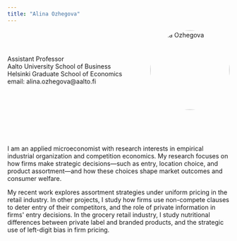 ```yaml
---
title: "Alina Ozhegova"
---
```


<div style="display: flex; align-items: center; justify-content: space-between;">
  <div>
    <p>Assistant Professor<br>
    Aalto University School of Business<br>
    Helsinki Graduate School of Economics<br>
    email: alina.ozhegova@aalto.fi</p>
  </div>
  <div>
    <img src="/img/alina_img2.png" alt="Alina Ozhegova" style="border-radius: 50%; width: 180px; height: 180px; object-fit: cover;">
  </div>
</div>



<br><br><br>

I am an applied microeconomist with research interests in empirical industrial organization and competition economics. My research focuses on how firms make strategic decisions—such as entry, location choice, and product assortment—and how these choices shape market outcomes and consumer welfare.

My recent work explores assortment strategies under uniform pricing in the retail industry. In other projects, I study how firms use non-compete clauses to deter entry of their competitors, and the role of private information in firms' entry decisions. In the grocery retail industry, I study nutritional differences between private label and branded products, and the strategic use of left-digit bias in firm pricing.